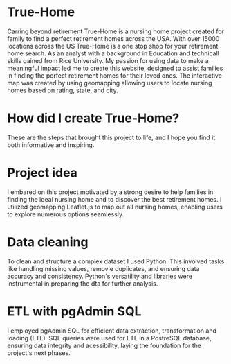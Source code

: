 # True-Home
Carring beyond retirement
True-Home is a nursing home project created for family to find a perfect retirement homes across the USA.  With over 15000 locations across the US True-Home is a one stop shop for your retirement home search.  As an analyst with a background in Education and technicall skills gained from Rice University.  My passion for using data to make a meaningful impact led me to create this website, designed to assist families in finding the perfect retirement homes for their loved ones.  The interactive map was created by using geomapping allowing users to locate nursing homes based on rating, state, and city.  
# How did I create True-Home?
These are the steps that brought this project to life, and I hope you find it both informative and inspiring.
# Project idea
I embared on this project motivated by a strong desire to help families in finding the ideal nursing home and to discover the best retirement homes.  I utilized geomapping Leaflet.js to map out all nursing homes, enabling users to explore numerous options seamlessly.
# Data cleaning
To clean and structure a complex dataset I used Python.  This involved tasks like handling missing values, removie duplicates, and ensuring data accuracy and consistency.  Python's versatility and libraries were instrumental in preparing the dta for further analysis.
# ETL with pgAdmin SQL
I employed pgAdmin SQL for efficient data extraction, transformation and loading (ETL).  SQL queries were used for ETL in a PostreSQL database, ensuring data integrity and acessibility, laying the foundation for the project's next phases.  





